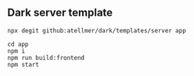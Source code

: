 ## Dark server template

```
npx degit github:atellmer/dark/templates/server app
```

```
cd app
npm i
npm run build:frontend
npm start
```